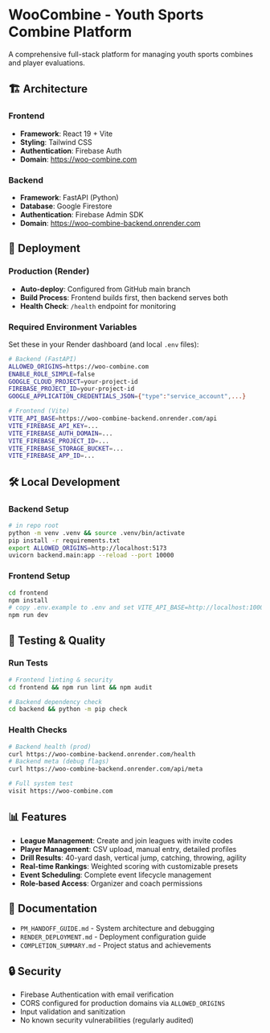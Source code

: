 # WooCombine - Youth Sports Combine Platform

A comprehensive full-stack platform for managing youth sports combines and player evaluations.

## 🏗️ **Architecture**

### **Frontend**
- **Framework**: React 19 + Vite
- **Styling**: Tailwind CSS
- **Authentication**: Firebase Auth
- **Domain**: https://woo-combine.com

### **Backend**
- **Framework**: FastAPI (Python)
- **Database**: Google Firestore
- **Authentication**: Firebase Admin SDK  
- **Domain**: https://woo-combine-backend.onrender.com

## 🚀 **Deployment**

### **Production (Render)**
- **Auto-deploy**: Configured from GitHub main branch
- **Build Process**: Frontend builds first, then backend serves both
- **Health Check**: `/health` endpoint for monitoring

### **Required Environment Variables**
Set these in your Render dashboard (and local `.env` files):

```bash
# Backend (FastAPI)
ALLOWED_ORIGINS=https://woo-combine.com
ENABLE_ROLE_SIMPLE=false
GOOGLE_CLOUD_PROJECT=your-project-id
FIREBASE_PROJECT_ID=your-project-id
GOOGLE_APPLICATION_CREDENTIALS_JSON={"type":"service_account",...}

# Frontend (Vite)
VITE_API_BASE=https://woo-combine-backend.onrender.com/api
VITE_FIREBASE_API_KEY=...
VITE_FIREBASE_AUTH_DOMAIN=...
VITE_FIREBASE_PROJECT_ID=...
VITE_FIREBASE_STORAGE_BUCKET=...
VITE_FIREBASE_APP_ID=...
```

## 🛠️ **Local Development**

### **Backend Setup**
```bash
# in repo root
python -m venv .venv && source .venv/bin/activate
pip install -r requirements.txt
export ALLOWED_ORIGINS=http://localhost:5173
uvicorn backend.main:app --reload --port 10000
```

### **Frontend Setup**  
```bash
cd frontend
npm install
# copy .env.example to .env and set VITE_API_BASE=http://localhost:10000/api
npm run dev
```

## 🧪 **Testing & Quality**

### **Run Tests**
```bash
# Frontend linting & security
cd frontend && npm run lint && npm audit

# Backend dependency check
cd backend && python -m pip check
```

### **Health Checks**
```bash
# Backend health (prod)
curl https://woo-combine-backend.onrender.com/health
# Backend meta (debug flags)
curl https://woo-combine-backend.onrender.com/api/meta

# Full system test
visit https://woo-combine.com
```

## 📊 **Features**

- **League Management**: Create and join leagues with invite codes
- **Player Management**: CSV upload, manual entry, detailed profiles
- **Drill Results**: 40-yard dash, vertical jump, catching, throwing, agility
- **Real-time Rankings**: Weighted scoring with customizable presets
- **Event Scheduling**: Complete event lifecycle management
- **Role-based Access**: Organizer and coach permissions

## 📝 **Documentation**

- `PM_HANDOFF_GUIDE.md` - System architecture and debugging
- `RENDER_DEPLOYMENT.md` - Deployment configuration guide
- `COMPLETION_SUMMARY.md` - Project status and achievements

## 🔒 **Security**

- Firebase Authentication with email verification
- CORS configured for production domains via `ALLOWED_ORIGINS`
- Input validation and sanitization
- No known security vulnerabilities (regularly audited)
